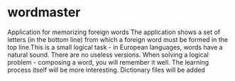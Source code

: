 # wordmaster
Application for memorizing foreign words
The application shows a set of letters (in the bottom line) from which a foreign word must be formed in the top line.This is a small logical task - in European languages, words have a natural sound. There are no useless versions.
When solving a logical problem - composing a word, you will remember it well. The learning process itself will be more interesting.
Dictionary files will be added
